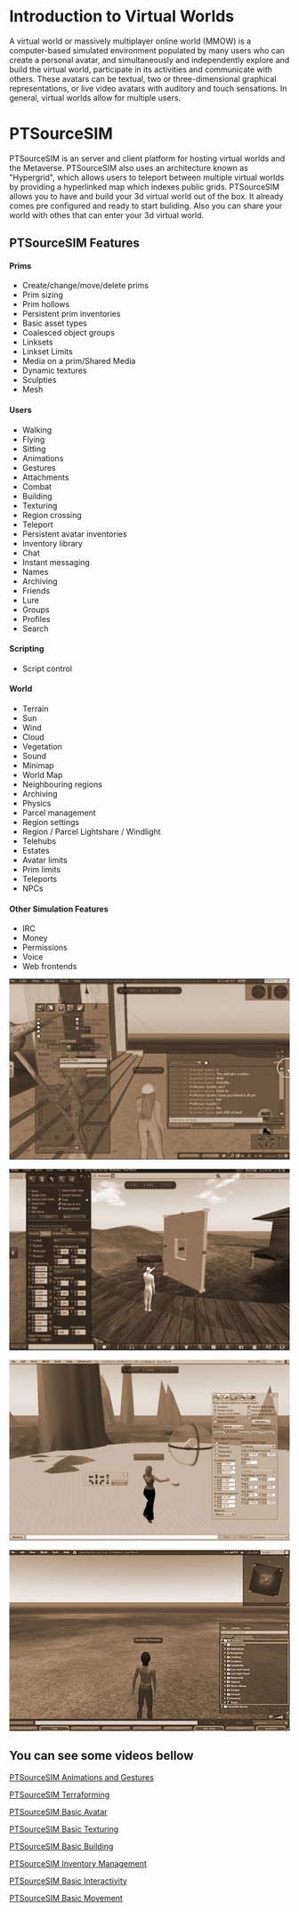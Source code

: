 # Introduction to Virtual Worlds

A virtual world or massively multiplayer online world (MMOW) is a computer-based simulated environment populated by many users who can create a personal avatar, and simultaneously and independently explore and build the virtual world, participate in its activities and communicate with others. These avatars can be textual, two or three-dimensional graphical representations, or live video avatars with auditory and touch sensations. In general, virtual worlds allow for multiple users.

# PTSourceSIM

PTSourceSIM is an server and client platform for hosting virtual worlds and the Metaverse. PTSourceSIM also uses an architecture known as "Hypergrid", which allows users to teleport between multiple virtual worlds by providing a hyperlinked map which indexes public grids.  PTSourceSIM allows you to have and build your 3d virtual world out of the box. It already comes pre configured and ready to start buliding. Also you can share your world with othes that can enter your 3d virtual world.

## PTSourceSIM Features 

#### Prims
* Create/change/move/delete prims
* Prim sizing
* Prim hollows
* Persistent prim inventories
* Basic asset types
* Coalesced object groups
* Linksets
* Linkset Limits
* Media on a prim/Shared Media
* Dynamic textures
* Sculpties
* Mesh
#### Users
* Walking
* Flying
* Sitting
* Animations
* Gestures
* Attachments
* Combat
* Building
* Texturing
* Region crossing
* Teleport
* Persistent avatar inventories
* Inventory library
* Chat
* Instant messaging
* Names
* Archiving
* Friends
* Lure
* Groups
* Profiles
* Search
#### Scripting
* Script control
#### World
* Terrain
* Sun
* Wind
* Cloud
* Vegetation
* Sound
* Minimap
* World Map
* Neighbouring regions
* Archiving
* Physics
* Parcel management
* Region settings
* Region / Parcel Lightshare / Windlight
* Telehubs
* Estates
* Avatar limits
* Prim limits
* Teleports
* NPCs
#### Other Simulation Features
* IRC
* Money
* Permissions
* Voice
* Web frontends


![PTSourceSIM](/images/01.jpg)

![PTSourceSIM](/images/02.jpg)

![PTSourceSIM](/images/03.jpg)

![PTSourceSIM](/images/04.jpg)

## You can see some videos bellow
[PTSourceSIM Animations and Gestures](https://www.youtube.com/watch?v=SYxHv3qmykg "PTSourceSIM Animations and Gestures")

[PTSourceSIM Terraforming](https://www.youtube.com/watch?v=QU7y3a4Nm9A "PTSourceSIM Terraforming")

[PTSourceSIM Basic Avatar](https://www.youtube.com/watch?v=XhgHfk_z9I4 "PTSourceSIM Basic Avatar")

[PTSourceSIM Basic Texturing](https://www.youtube.com/watch?v=w6A9j5mEyvQ "PTSourceSIM Basic Texturing")

[PTSourceSIM Basic Building](https://www.youtube.com/watch?v=HqlzWwjaUs4 "PTSourceSIM Basic Building")

[PTSourceSIM Inventory Management](https://www.youtube.com/watch?v=aQxjrK6moYY "PTSourceSIM Inventory Management")

[PTSourceSIM Basic Interactivity](https://www.youtube.com/watch?v=axD69LvG_L8 "PTSourceSIM Basic Interactivity")

[PTSourceSIM Basic Movement](https://www.youtube.com/watch?v=tIi_vzlhz74 "PTSourceSIM Basic Movement")
